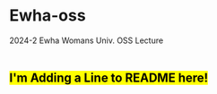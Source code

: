 # Ewha-oss
2024-2 Ewha Womans Univ. OSS Lecture
<br>
<br>
## <mark > I'm Adding a Line to README here! </mark>
